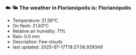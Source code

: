 ### ☁️ 🌤️  The weather in Florianópolis is: Florianópolis

- Temperature: 21.56°C
- On flesh: 21.63°C
- Relative air humidity: 71%
- Rain: 0.0 mm
- Description: Few clouds
- last updated: 2025-07-17T18:27:56.929349
